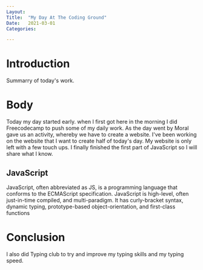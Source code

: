 ```yaml
---
Layout:
Title:	"My Day At The Coding Ground"
Date:	2021-03-01
Categories:

---
```


# Introduction

Summarry of today's work.

# Body

Today my day started early. when I first got here in the morning I did Freecodecamp to push some of my daily work.
As the day went by Moral gave us an activity, whereby we have to create a website.
I've been working on the website that I want to create half of today's day. 
My website is only left with a few touch ups.
I finally finished the first part of JavaScript so I will share what I know.

## JavaScript

JavaScript, often abbreviated as JS, is a programming language that conforms to the ECMAScript specification. JavaScript is high-level, often just-in-time compiled, and multi-paradigm. It has curly-bracket syntax, dynamic typing, prototype-based object-orientation, and first-class functions

# Conclusion

I also did Typing club to try and improve my typing skills and my typing speed.